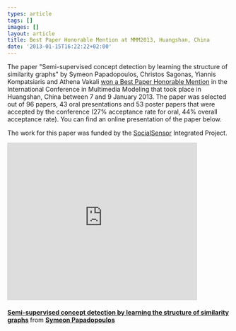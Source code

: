 ```yaml
---
types: article
tags: []
images: []
layout: article
title: Best Paper Honorable Mention at MMM2013, Huangshan, China
date: '2013-01-15T16:22:22+02:00'
---
```

<p>The paper &quot;Semi-supervised concept detection by learning the structure of similarity graphs&quot; by Symeon Papadopoulos, Christos Sagonas, Yiannis Kompatsiaris and Athena Vakali <a href="http://mmm2013.org/adwards.asp">won a Best Paper Honorable Mention</a> in the International Conference in Multimedia Modeling that took place in Huangshan, China between 7 and 9 January 2013. The paper was selected out of 96 papers, 43 oral presentations and 53 poster papers that were accepted by the conference (27% acceptance rate for oral, 44% overall acceptance rate). You can find an online presentation of the paper below.</p><p>The work for this paper was funded by the <a href="http://www.socialsensor.eu/">SocialSensor</a> Integrated Project.</p><p><iframe allowfullscreen="" frameborder="0" height="356" marginheight="0" marginwidth="0" mozallowfullscreen="" scrolling="no" src="http://www.slideshare.net/slideshow/embed_code/15951948" style="border:1px solid #CCC;border-width:1px 1px 0;margin-bottom:5px" webkitallowfullscreen="" width="427"></iframe></p><div style="margin-bottom:5px"><strong><a href="http://www.slideshare.net/sympapadopoulos/semisupervised-concept-detection-by-learning-the-structure-of-similarity-graphs" target="_blank" title="Semi-supervised concept detection by learning the structure of similarity graphs">Semi-supervised concept detection by learning the structure of similarity graphs</a> </strong> from <strong><a href="http://www.slideshare.net/sympapadopoulos" target="_blank">Symeon Papadopoulos</a></strong></div>
